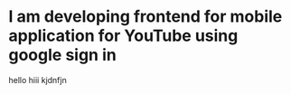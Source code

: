 # I am developing frontend for mobile application for YouTube using google sign in

hello
hiii
kjdnfjn